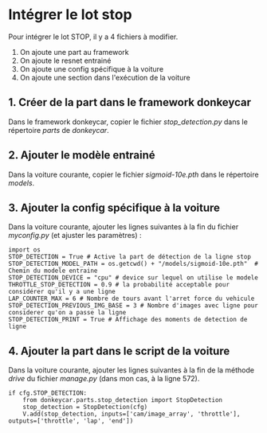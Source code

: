 # Intégrer le lot stop

Pour intégrer le lot STOP, il y a 4 fichiers à modifier.

1. On ajoute une part au framework
2. On ajoute le resnet entrainé
3. On ajoute une config spécifique à la voiture
4. On ajoute une section dans l'exécution de la voiture


## 1. Créer de la part dans le framework donkeycar
Dans le framework donkeycar, copier le fichier *stop_detection.py* dans le répertoire *parts* de *donkeycar*.

## 2. Ajouter le modèle entrainé
Dans la voiture courante, copier le fichier *sigmoid-10e.pth* dans le répertoire *models*.

## 3. Ajouter la config spécifique à la voiture
Dans la voiture courante, ajouter les lignes suivantes à la fin du fichier *myconfig.py* (et ajuster les paramètres) :

	import os
	STOP_DETECTION = True # Active la part de détection de la ligne stop
	STOP_DETECTION_MODEL_PATH = os.getcwd() + "/models/sigmoid-10e.pth"  # Chemin du modele entraine
	STOP_DETECTION_DEVICE = "cpu" # device sur lequel on utilise le modele
	THROTTLE_STOP_DETECTION = 0.9 # la probabilité acceptable pour considérer qu'il y a une ligne
	LAP_COUNTER_MAX = 6 # Nombre de tours avant l'arret force du vehicule
	STOP_DETECTION_PREVIOUS_IMG_BASE = 3 # Nombre d'images avec ligne pour considerer qu'on a passe la ligne
	STOP_DETECTION_PRINT = True # Affichage des moments de detection de ligne


## 4. Ajouter la part dans le script de la voiture

Dans la voiture courante, ajouter les lignes suivantes à la fin de la méthode *drive* du fichier *manage.py* (dans mon cas, à la ligne 572).

	if cfg.STOP_DETECTION:
        from donkeycar.parts.stop_detection import StopDetection
        stop_detection = StopDetection(cfg)
        V.add(stop_detection, inputs=['cam/image_array', 'throttle'], outputs=['throttle', 'lap', 'end'])
